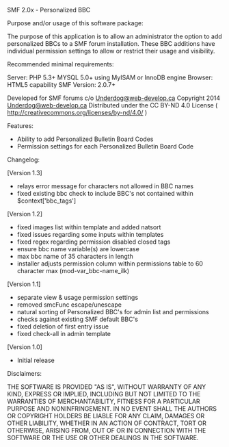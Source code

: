 SMF 2.0x - Personalized BBC

Purpose and/or usage of this software package:

The purpose of this application is to allow an administrator the option to add personalized BBCs to a SMF forum installation.  These BBC additions have individual permission settings to allow or restrict their usage and visibility.


Recommended minimal requirements:

Server:  PHP 5.3+
         MYSQL 5.0+ using MyISAM or InnoDB engine
Browser: HTML5 capability
SMF Version: 2.0.7+

Developed for SMF forums c/o Underdog@web-develop.ca
Copyright 2014 Underdog@web-develop.ca
Distributed under the CC BY-ND 4.0 License ( http://creativecommons.org/licenses/by-nd/4.0/ )

Features:

+ Ability to add Personalized Bulletin Board Codes
+ Permission settings for each Personalized Bulletin Board Code


Changelog:

[Version 1.3]
+ relays error message for characters not allowed in BBC names
+ fixed existing bbc check to include BBC's not contained within $context['bbc_tags']

[Version 1.2]
+ fixed images list within template and added natsort
+ fixed issues regarding some inputs within templates
+ fixed regex regarding permission disabled closed tags
+ ensure bbc name variable(s) are lowercase
+ max bbc name of 35 characters in length
+ installer adjusts permission column within permissions table to 60 character max (mod-var_bbc-name_ilk)

[Version 1.1]
+ separate view & usage permission settings
+ removed smcFunc escape/unescape
+ natural sorting of Personalized BBC's for admin list and permissions
+ checks against existing SMF default BBC's
+ fixed deletion of first entry issue
+ fixed check-all in admin template

[Version 1.0]
+ Initial release

Disclaimers:

THE SOFTWARE IS PROVIDED "AS IS", WITHOUT WARRANTY OF ANY KIND, EXPRESS OR IMPLIED,
INCLUDING BUT NOT LIMITED TO THE WARRANTIES OF MERCHANTABILITY, FITNESS FOR A PARTICULAR PURPOSE AND NONINFRINGEMENT.
IN NO EVENT SHALL THE AUTHORS OR COPYRIGHT HOLDERS BE LIABLE FOR ANY CLAIM,
DAMAGES OR OTHER LIABILITY, WHETHER IN AN ACTION OF CONTRACT, TORT OR OTHERWISE, ARISING FROM,
OUT OF OR IN CONNECTION WITH THE SOFTWARE OR THE USE OR OTHER DEALINGS IN THE SOFTWARE.
